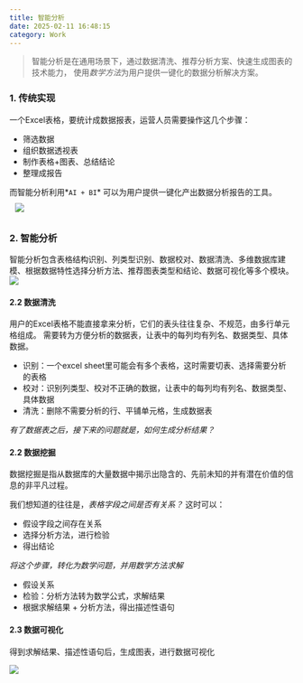 ```yaml
---
title: 智能分析
date: 2025-02-11 16:48:15
category: Work
---
```

> 智能分析是在通用场景下，通过数据清洗、推荐分析方案、快速生成图表的技术能力，
使用*数学方法*为用户提供一键化的数据分析解决方案。




### 1. 传统实现
一个Excel表格，要统计成数据报表，运营人员需要操作这几个步骤：
- 筛选数据
- 组织数据透视表
- 制作表格+图表、总结结论
- 整理成报告

而智能分析利用*`AI + BI`* 可以为用户提供一键化产出数据分析报告的工具。
<img src="1.png" style="margin: 10px">



### 2. 智能分析
智能分析包含表格结构识别、列类型识别、数据校对、数据清洗、多维数据库建模、根据数据特性选择分析方法、推荐图表类型和结论、数据可视化等多个模块。
<img src="2.png">



#### 2.2 数据清洗
用户的Excel表格不能直接拿来分析，它们的表头往往复杂、不规范，由多行单元格组成。
需要转为方便分析的数据表，让表中的每列均有列名、数据类型、具体数据。

- 识别：一个excel sheet里可能会有多个表格，这时需要切表、选择需要分析的表格
- 校对：识别列类型、校对不正确的数据，让表中的每列均有列名、数据类型、具体数据
- 清洗：删除不需要分析的行、平铺单元格，生成数据表

*有了数据表之后，接下来的问题就是，如何生成分析结果？*


#### 2.2 数据挖掘
数据挖掘是指从数据库的大量数据中揭示出隐含的、先前未知的并有潜在价值的信息的非平凡过程。

我们想知道的往往是，*表格字段之间是否有关系？*
这时可以：
- 假设字段之间存在关系
- 选择分析方法，进行检验
- 得出结论

*将这个步骤，转化为数学问题，并用数学方法求解*
- 假设关系
- 检验：分析方法转为数学公式，求解结果
- 根据求解结果 + 分析方法，得出描述性语句




#### 2.3 数据可视化
得到求解结果、描述性语句后，生成图表，进行数据可视化

<img src="4.png">


